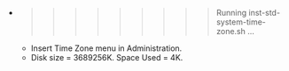 * >>>>>>>>> Running inst-std-system-time-zone.sh ...
  * Insert Time Zone menu in Administration.
  * Disk size = 3689256K. Space Used = 4K.
